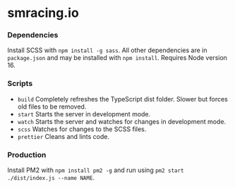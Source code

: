 # smracing.io

### Dependencies
Install SCSS with `npm install -g sass`. All other dependencies are in `package.json` and may be installed with `npm install`.
Requires Node version 16.

### Scripts
- `build` Completely refreshes the TypeScript dist folder. Slower but forces old files to be removed.
- `start` Starts the server in development mode.
- `watch` Starts the server and watches for changes in development mode.
- `scss` Watches for changes to the SCSS files.
- `prettier` Cleans and lints code.

### Production
Install PM2 with `npm install pm2 -g` and run using `pm2 start ./dist/index.js --name NAME`.